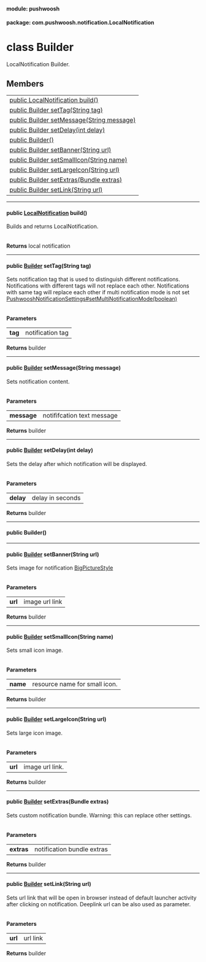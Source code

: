 
#### module: pushwoosh  

#### package: com.pushwoosh.notification.LocalNotification  

# <a name="heading"></a>class Builder  
LocalNotification Builder. 
## Members  

<table>
	<tr>
		<td><a href="#1ab88305361eac6bcd9b7d0afd730ea116">public LocalNotification build()</a></td>
	</tr>
	<tr>
		<td><a href="#1a71a5714aac5a4bf6547e4797368abc99">public Builder setTag(String tag)</a></td>
	</tr>
	<tr>
		<td><a href="#1a35df00f83b8387923f5e6f7035539515">public Builder setMessage(String message)</a></td>
	</tr>
	<tr>
		<td><a href="#1a464c00955cb02e740d26ed8f658546c0">public Builder setDelay(int delay)</a></td>
	</tr>
	<tr>
		<td><a href="#1a5f15722515d5b1a0a4498558a6869fd1">public  Builder()</a></td>
	</tr>
	<tr>
		<td><a href="#1aea9c09484d64be40c5269ce6011892a0">public Builder setBanner(String url)</a></td>
	</tr>
	<tr>
		<td><a href="#1ab3f8f4998ab52f72454821ceb5f84d1e">public Builder setSmallIcon(String name)</a></td>
	</tr>
	<tr>
		<td><a href="#1a996522a78ba947300467f1eff7b57188">public Builder setLargeIcon(String url)</a></td>
	</tr>
	<tr>
		<td><a href="#1aabfb69ace19dbba950f0ccffaa007031">public Builder setExtras(Bundle extras)</a></td>
	</tr>
	<tr>
		<td><a href="#1a74c3fd383b3dda93344390a0a46d2a62">public Builder setLink(String url)</a></td>
	</tr>
</table>


----------  
  

#### <a name="1ab88305361eac6bcd9b7d0afd730ea116"></a>public <a href="../LocalNotification.md">LocalNotification</a> build()  
Builds and returns LocalNotification.<br/><br/><br/><strong>Returns</strong> local notification 

----------  
  

#### <a name="1a71a5714aac5a4bf6547e4797368abc99"></a>public <a href="#heading">Builder</a> setTag(String tag)  
Sets notification tag that is used to distinguish different notifications. Notifications with different tags will not replace each other. Notifications with same tag will replace each other if multi notification mode is not set <a href="../PushwooshNotificationSettings.md#1a77a3f66d5cd709ed0e2e57449d09acdb">PushwooshNotificationSettings#setMultiNotificationMode(boolean)</a><br/><br/><br/><strong>Parameters</strong><br/>
<table>
	<tr>
		<td><strong>tag</strong></td>
		<td>notification tag </td>
	</tr>
</table>
<strong>Returns</strong> builder 

----------  
  

#### <a name="1a35df00f83b8387923f5e6f7035539515"></a>public <a href="#heading">Builder</a> setMessage(String message)  
Sets notification content.<br/><br/><br/><strong>Parameters</strong><br/>
<table>
	<tr>
		<td><strong>message</strong></td>
		<td>notififcation text message </td>
	</tr>
</table>
<strong>Returns</strong> builder 

----------  
  

#### <a name="1a464c00955cb02e740d26ed8f658546c0"></a>public <a href="#heading">Builder</a> setDelay(int delay)  
Sets the delay after which notification will be displayed.<br/><br/><br/><strong>Parameters</strong><br/>
<table>
	<tr>
		<td><strong>delay</strong></td>
		<td>delay in seconds </td>
	</tr>
</table>
<strong>Returns</strong> builder 

----------  
  

#### <a name="1a5f15722515d5b1a0a4498558a6869fd1"></a>public  Builder()  


----------  
  

#### <a name="1aea9c09484d64be40c5269ce6011892a0"></a>public <a href="#heading">Builder</a> setBanner(String url)  
Sets image for notification <a href="https://developer.android.com/reference/android/app/Notification.BigPictureStyle.html">BigPictureStyle</a><br/><br/><br/><strong>Parameters</strong><br/>
<table>
	<tr>
		<td><strong>url</strong></td>
		<td>image url link </td>
	</tr>
</table>
<strong>Returns</strong> builder 

----------  
  

#### <a name="1ab3f8f4998ab52f72454821ceb5f84d1e"></a>public <a href="#heading">Builder</a> setSmallIcon(String name)  
Sets small icon image.<br/><br/><br/><strong>Parameters</strong><br/>
<table>
	<tr>
		<td><strong>name</strong></td>
		<td>resource name for small icon. </td>
	</tr>
</table>
<strong>Returns</strong> builder 

----------  
  

#### <a name="1a996522a78ba947300467f1eff7b57188"></a>public <a href="#heading">Builder</a> setLargeIcon(String url)  
Sets large icon image.<br/><br/><br/><strong>Parameters</strong><br/>
<table>
	<tr>
		<td><strong>url</strong></td>
		<td>image url link. </td>
	</tr>
</table>
<strong>Returns</strong> builder 

----------  
  

#### <a name="1aabfb69ace19dbba950f0ccffaa007031"></a>public <a href="#heading">Builder</a> setExtras(Bundle extras)  
Sets custom notification bundle. Warning: this can replace other settings.<br/><br/><br/><strong>Parameters</strong><br/>
<table>
	<tr>
		<td><strong>extras</strong></td>
		<td>notification bundle extras </td>
	</tr>
</table>
<strong>Returns</strong> builder 

----------  
  

#### <a name="1a74c3fd383b3dda93344390a0a46d2a62"></a>public <a href="#heading">Builder</a> setLink(String url)  
Sets url link that will be open in browser instead of default launcher activity after clicking on notification. Deeplink url can be also used as parameter.<br/><br/><br/><strong>Parameters</strong><br/>
<table>
	<tr>
		<td><strong>url</strong></td>
		<td>url link </td>
	</tr>
</table>
<strong>Returns</strong> builder 